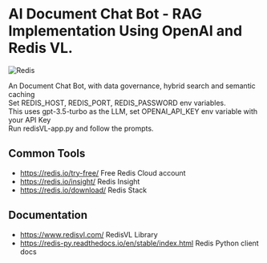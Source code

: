 # AI Document Chat Bot - RAG Implementation Using OpenAI and Redis VL.

![Redis](https://redis.io/wp-content/uploads/2024/04/Logotype.svg?auto=webp&quality=85,75&width=120)

An Document Chat Bot, with data governance, hybrid search and semantic caching<br>
Set REDIS_HOST, REDIS_PORT, REDIS_PASSWORD env variables.<br>
This uses gpt-3.5-turbo as the LLM, set OPENAI_API_KEY env variable with your API Key<br>
Run redisVL-app.py and follow the prompts.<br>



## Common Tools

- https://redis.io/try-free/ Free Redis Cloud account
- https://redis.io/insight/ Redis Insight
- https://redis.io/download/ Redis Stack

## Documentation

- https://www.redisvl.com/ RedisVL Library
- https://redis-py.readthedocs.io/en/stable/index.html Redis Python client docs
